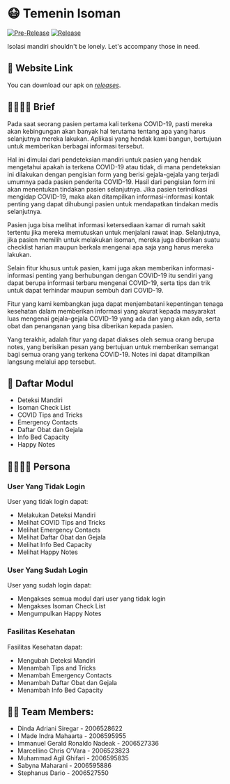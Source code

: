 # 😷 Temenin Isoman
[![Pre-Release](https://github.com/sabynn/temenin-isoman-mobileapp/actions/workflows/pre-release.yml/badge.svg)](https://github.com/sabynn/temenin-isoman-mobileapp/actions/workflows/pre-release.yml)
[![Release](https://github.com/sabynn/temenin-isoman-mobileapp/actions/workflows/release.yml/badge.svg)](https://github.com/sabynn/temenin-isoman-mobileapp/actions/workflows/release.yml)

Isolasi mandiri shouldn't be lonely. Let's accompany those in need.

## 🔗 Website Link
You can download our apk on [_releases_](https://github.com/sabynn/temenin-isoman-mobileapp/releases).


## 👨‍⚕👩‍⚕️ Brief
Pada saat seorang pasien pertama kali terkena COVID-19, pasti mereka akan kebingungan akan banyak hal terutama tentang apa yang harus selanjutnya mereka lakukan. Aplikasi yang hendak kami bangun, bertujuan untuk memberikan berbagai informasi tersebut.

Hal ini dimulai dari pendeteksian mandiri untuk pasien yang hendak mengetahui apakah ia terkena COVID-19 atau tidak, di mana pendeteksian ini dilakukan dengan pengisian form yang berisi gejala-gejala yang terjadi umumnya pada pasien penderita COVID-19. Hasil dari pengisian form ini akan menentukan tindakan pasien selanjutnya. Jika pasien terindikasi mengidap COVID-19, maka akan ditampilkan informasi-informasi kontak penting yang dapat dihubungi pasien untuk mendapatkan tindakan medis selanjutnya.

Pasien juga bisa melihat informasi ketersediaan kamar di rumah sakit tertentu jika mereka memutuskan untuk menjalani rawat inap. Selanjutnya, jika pasien memilih untuk melakukan isoman, mereka juga diberikan suatu checklist harian maupun berkala mengenai apa saja yang harus mereka lakukan.

Selain fitur khusus untuk pasien, kami juga akan memberikan informasi-informasi penting yang berhubungan dengan COVID-19 itu sendiri yang dapat berupa informasi terbaru mengenai COVID-19, serta tips dan trik untuk dapat terhindar maupun sembuh dari COVID-19.

Fitur yang kami kembangkan juga dapat menjembatani kepentingan tenaga kesehatan dalam memberikan informasi yang akurat kepada masyarakat luas mengenai gejala-gejala COVID-19 yang ada dan yang akan ada, serta obat dan penanganan yang bisa diberikan kepada pasien.

Yang terakhir, adalah fitur yang dapat diakses oleh semua orang berupa notes, yang berisikan pesan yang bertujuan untuk memberikan semangat bagi semua orang yang terkena COVID-19. Notes ini dapat ditampilkan langsung melalui app tersebut.


## 📝 Daftar Modul
- Deteksi Mandiri
- Isoman Check List
- COVID Tips and Tricks
- Emergency Contacts
- Daftar Obat dan Gejala
- Info Bed Capacity
- Happy Notes


## 👨‍👩‍👧‍👦 Persona
### User Yang Tidak Login
User yang tidak login dapat:
- Melakukan Deteksi Mandiri
- Melihat COVID Tips and Tricks
- Melihat Emergency Contacts
- Melihat Daftar Obat dan Gejala
- Melihat Info Bed Capacity
- Melihat Happy Notes

### User Yang Sudah Login
User yang sudah login dapat:
- Mengakses semua modul dari user yang tidak login
- Mengakses Isoman Check List
- Mengumpulkan Happy Notes

### Fasilitas Kesehatan
Fasilitas Kesehatan dapat:
- Mengubah Deteksi Mandiri
- Menambah Tips and Tricks
- Menambah Emergency Contacts
- Menambah Daftar Obat dan Gejala
- Menambah Info Bed Capacity


## 👨‍💻 Team Members:
- Dinda Adriani Siregar - 2006528622
- I Made Indra Mahaarta - 2006595955
- Immanuel Gerald Ronaldo Nadeak - 2006527336
- Marcellino Chris O'Vara - 2006523823
- Muhammad Agil Ghifari - 2006595835
- Sabyna Maharani - 2006595886
- Stephanus Dario - 2006527550

